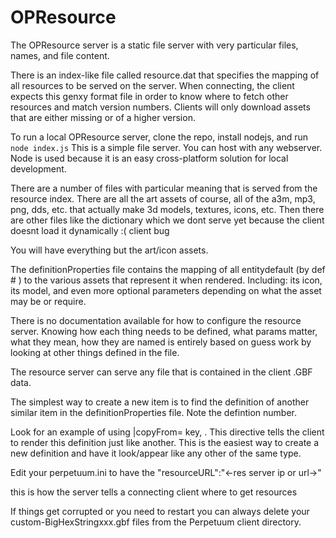 # OPResource
The OPResource server is a static file server with very particular files, names, and file content.

There is an index-like file called resource.dat that specifies the mapping of all resources to be served on the server. When connecting, the client expects this genxy format file in order to know where to fetch other resources and match version numbers. Clients will only download assets that are either missing or of a higher version.

To run a local OPResource server, clone the repo, install nodejs, and run `node index.js` 
This is a simple file server. You can host with any webserver. Node is used because it is an easy cross-platform solution for local development.

There are a number of files with particular meaning that is served from the resource index.
There are all the art assets of course, all of the a3m, mp3, png, dds, etc. that actually make 3d models, textures, icons, etc.
Then there are other files like the dictionary which we dont serve yet because the client doesnt load it dynamically :( client bug

You will have everything but the art/icon assets.

The definitionProperties file contains the mapping of all entitydefault (by def # ) to the various assets that represent it when rendered. Including: its icon, its model, and even more optional parameters depending on what the asset may be or require.

There is no documentation available for how to configure the resource server. Knowing how each thing needs to be defined, what params matter, what they mean, how they are named is entirely based on guess work by looking at other things defined in the file.

The resource server can serve any file that is contained in the client .GBF data.

The simplest way to create a new item is to find the definition of another similar item in the definitionProperties file. Note the defintion number.

Look for an example of using |copyFrom= key, . This directive tells the client to render this definition just like another. This is the easiest way to create a new definition and have it look/appear like any other of the same type.

Edit your perpetuum.ini to have the "resourceURL":"<-res server ip or url->"

this is how the server tells a connecting client where to get resources

If things get corrupted or you need to restart you can always delete your custom-BigHexStringxxx.gbf files from the Perpetuum client directory.
